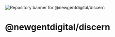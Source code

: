 ![Repository banner for @newgentdigital/discern](https://raw.githubusercontent.com/newgentdigital/.github/refs/heads/main/banner.png)

# @newgentdigital/discern
